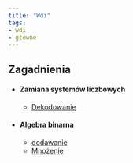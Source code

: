 ```yaml
---
title: "Wdi"
tags:
- wdi
- główne
---
```


## Zagadnienia
- #### Zamiana systemów liczbowych
	-  [Dekodowanie](I%20semestr/Wdi/Dekodowanie/Dekodowanie.md)
- #### Algebra binarna
	 - [dodawanie](I%20semestr/Wdi/Binarny/dodawanie.md)
	 - [Mnożenie](I%20semestr/Wdi/Binarny/Mnożenie.md)
